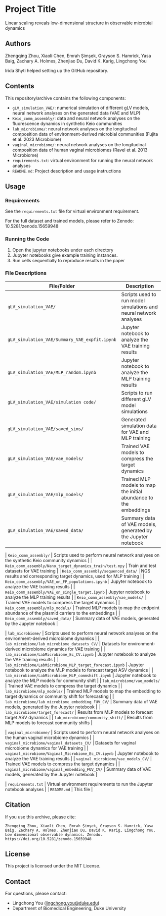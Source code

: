# Project Title

Linear scaling reveals low-dimensional structure in observable microbial dynamics

## Authors

Zhengqing Zhou, Xiaoli Chen, Emrah Şimşek, Grayson S. Hamrick, Yasa Baig, Zachary A. Holmes, Zhenjiao Du, David K. Karig, Lingchong You

Irida Shyti helped setting up the GitHub repository.

## Contents

This repository/archive contains the following components:

- `gLV_simulation_VAE/`: numerical simulation of different gLV models, neural network analyses on the generated data (VAE and MLP)
- `Keio_comm_assembly/`: data and neural network analyses on the fluorescence dynamics in synthetic Keio communities
- `lab_microbiome/`: neural network analyses on the longitudinal composition data of environment-derived microbial communities (Fujita et al. 2023 Microbiome)
- `vaginal_microbiome/`: neural network analyses on the longitudinal composition data of human vaginal microbiomes (Ravel et al. 2013 Microbiome)
- `requirements.txt`: virtual environment for running the neural network analyses
- `README.md`: Project description and usage instructions

## Usage

### Requirements

See the `requirements.txt` file for virtual environment requirement.

For the full dataset and trained models, please refer to Zenodo: 10.5281/zenodo.15659948

### Running the Code

1. Open the jupyter notebooks under each directory
2. Jupyter notebooks give example training instances. 
2. Run cells sequentially to reproduce results in the paper

### File Descriptions

| File/Folder                                              | Description                                                                                    |
|----------------------------------------------------------|------------------------------------------------------------------------------------------------|
| `gLV_simulation_VAE/`                          	   | Scripts used to run model simulations and neural network analyses                              |
| `gLV_simulation_VAE/Summary_VAE_expfit.ipynb`  	   | Jupyter notebook to analyze the VAE training results                                           |
| `gLV_simulation_VAE/MLP_random.ipynb`          	   | Jupyter notebook to analyze the MLP training results                                           |
| `gLV_simulation_VAE/simulation code/`          	   | Scripts to run different gLV model simulations                                                 |
| `gLV_simulation_VAE/saved_sims/`               	   | Generated simulation data for VAE and MLP training                                             |
| `gLV_simulation_VAE/vae_models/`               	   | Trained VAE models to compress the target dynamics                                             |
| `gLV_simulation_VAE/mlp_models/`               	   | Trained MLP models to map the initial abundance to the embeddings                              |
| `gLV_simulation_VAE/saved_data/`               	   | Summary data of VAE models, generated by the Jupyter notebook                                  |

| `Keio_comm_assembly/`                                    | Scripts used to perform neural network analyses on the synthetic Keio community dynamics       |
| `Keio_comm_assembly/Nano_target_dynamics_train/test.npy` | Train and test datasets for VAE training                                     	            |
| `Keio_comm_assembly/sequenced_data/`           	   | NGS results and corresponding target dynamics, used for MLP training                           |
| `Keio_comm_assembly/VAE_on_FP_populations.ipynb` 	   | Jupyter notebook to analyze the VAE training results                                           |
| `Keio_comm_assembly/VAE_on_single_target.ipynb` 	   | Jupyter notebook to analyze the MLP training results                                           |
| `Keio_comm_assembly/vae_models/`               	   | Trained VAE models to compress the target dynamics                                             |
| `Keio_comm_assembly/mlp_models/`               	   | Trained MLP models to map the endpoint abundance of the plasmid carriers to the embeddings     |
| `Keio_comm_assembly/saved_data/`               	   | Summary data of VAE models, generated by the Jupyter notebook                                  |

| `lab_microbiome/`                               	   | Scripts used to perform neural network analyses on the environment-derived microbiome dynamics |
| `lab_microbiome/lab_microbiome_datasets_CV/`    	   | Datasets for environment-derived microbiome dynamics for VAE training                          |
| `lab_microbiome/LabMicrobiome_Ec_CV.ipynb`      	   | Jupyter notebook to analyze the VAE training results                                           |
| `lab_microbiome/LabMicrobiome_MLP_target_forecast.ipynb` | Jupyter notebook to analyze the MLP models to forecast target ASV dynamics      		    |
| `lab_microbiome/LabMicrobiome_MLP_commshift.ipynb` 	   | Jupyter notebook to analyze the MLP models for community shift                     	    |
| `lab_microbiome/vae_models/`                   	   | Trained VAE models to compress the target dynamics                                             |
| `lab_microbiome/mlp_models/`                   	   | Trained MLP models to map the embedding to target dynamics or community shift for forecasting  |
| `lab_microbiome/lab_microbiome_embedding_FUV_CV/` 	   | Summary data of VAE models, generated by the Jupyter notebook                                  |
| `lab_microbiome/target_forecast/`              	   | Results from MLP models to forecast target ASV dynamics                                        |
| `lab_microbiome/community_shift/`              	   | Results from MLP models to forecast community shifts                                           |

| `vaginal_microbiome/`                          	   | Scripts used to perform neural network analyses on the human vaginal microbiome dynamics       |
| `vaginal_microbiome/vaginal_datasets_CV/`      	   | Datasets for vaginal microbiome dynamics for VAE training                                      |
| `vaginal_microbiome/Vaginal_Microbiome_Ec_CV.ipynb` 	   | Jupyter notebook to analyze the VAE training results                                           |
| `vaginal_microbiome/vae_models_CV/`            	   | Trained VAE models to compress the target dynamics                                             |
| `vaginal_microbiome/vaginal_embedding_FUV_CV/` 	   | Summary data of VAE models, generated by the Jupyter notebook                                  |

| `requirements.txt`                             	   | Virtual environment requirements to run the Jupyter notebook analyses                          |
| `README.md`                                     	   | This file                                                                                      |


## Citation

If you use this archive, please cite:

```
Zhengqing Zhou, Xiaoli Chen, Emrah Şimşek, Grayson S. Hamrick, Yasa Baig, Zachary A. Holmes, Zhenjiao Du, David K. Karig, Lingchong You. Low dimensional observable dynamics. Zenodo. https://doi.org/10.5281/zenodo.15659948
```

## License

This project is licensed under the MIT License.

## Contact

For questions, please contact:

- Lingchong You (lingchong.you@duke.edu)
- Department of Biomedical Engineering, Duke University
